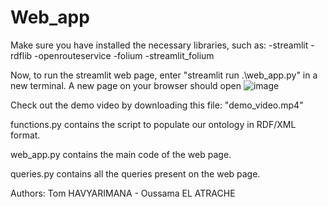 # Web_app

Make sure you have installed the necessary libraries, such as: -streamlit
                                                               -rdflib
                                                                -openrouteservice
                                                                -folium
                                                                -streamlit_folium
                                                                
Now, to run the streamlit web page, enter "streamlit run .\web_app.py" in a new terminal. A new page on your browser should open ![image](https://user-images.githubusercontent.com/67765175/160375626-fe54ef90-0e0e-4408-8abf-386c480bc309.png)

Check out the demo video by downloading this file: "demo_video.mp4"

functions.py contains the script to populate our ontology in RDF/XML format.

web_app.py contains the main code of the web page.

queries.py contains all the queries present on the web page.

Authors: Tom HAVYARIMANA - Oussama EL ATRACHE
